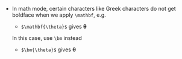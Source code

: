 - In math mode, certain characters like Greek characters
  do not get boldface when we apply `\mathbf`, e.g.
    - `$\mathbf{\theta}$` gives $\mathbf{\theta}$
  
  In this case, use `\bm` instead
    - `$\bm{\theta}$` gives $\bm{\theta}$
